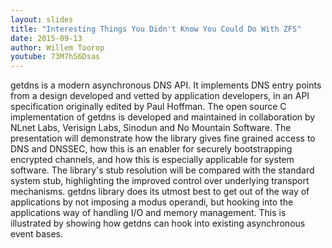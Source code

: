 ```yaml
---
layout: slides
title: "Interesting Things You Didn't Know You Could Do With ZFS"
date: 2015-09-13
author: Willem Toorop
youtube: 73M7h56Dsas
---
```

getdns is a modern asynchronous DNS API. It implements DNS entry points from a design developed and vetted by application developers, in an API specification originally edited by Paul Hoffman. The open source C implementation of getdns is developed and maintained in collaboration by NLnet Labs, Verisign Labs, Sinodun and No Mountain Software. The presentation will demonstrate how the library gives fine grained access to DNS and DNSSEC, how this is an enabler for securely bootstrapping encrypted channels, and how this is especially applicable for system software. The library's stub resolution will be compared with the standard system stub, highlighting the improved control over underlying transport mechanisms. getdns library does its utmost best to get out of the way of applications by not imposing a modus operandi, but hooking into the applications way of handling I/O and memory management. This is illustrated by showing how getdns can hook into existing asynchronous event bases.
